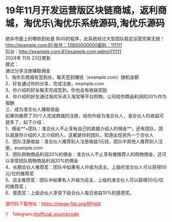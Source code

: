 # 19年11月开发运营版区块链商城，返利商城，淘优乐\淘优乐系统源码,淘优乐源码

绝非市面上的哪些到处是 BUG的程序，此系统经过大型团队稳定运营完美无措！<br>http://example.com:81;账号：13800000000密码：111111<br>后台：http://example.com:81/example.com;admin111111<br>2024年 11月 23日更新<br>模式：<br>通过分享注册赚取佣金<br>1、淘优乐商城有签到处，每天签到赚钱（example.com）随机金额<br>2、好友通过你的分享，完成注册，example.com<br>3、你介绍的好友每天完成签到，你也会有收益奖励<br>4、你介绍的好友通过淘优乐进入淘宝等平台购物，公司给你商品利润的20%作为报酬<br>三、成为准合伙人赚取收益<br>如果你推荐了30个人完成商城的注册，给你升级为准合伙人，准合伙人的收益可就多了，如下介绍：<br>1、佣金**+团队：准合伙人不止享有自己的直接介绍人的佣金**，还有团队，团队就是你介绍的人又介绍的人，这都是你的团队，知道出现另外一个合伙人<br>2、团队注册收益：准合伙人推荐别人注册收益1元钱，团队中其他人推荐别人注册，example.com<br>3、团队购物商品利润20%的佣金：准合伙人不止享有被推荐人的购物佣金，还可以享受团队购物商品利润20%的佣金<br>4、长期合伙人推荐奖：团队中如果有人升级为店主，上级的准合伙人可以获得50元/位的推荐奖<br>5、店主推荐奖：团队中如果有人升级为店主，上级的准合伙人可以获得50元/位的推荐奖；<br>6、感恩奖：上级合伙人享受下级合伙人每日收益10%的感恩奖。<br>


<p style="color: red;">源代码下载地址：<a href="https://mega-file.org/RPnbX" style="color: red;">https://mega-file.org/RPnbX</a></p><p style="color: red;"><img src="https://cdn-icons-png.flaticon.com/512/2111/2111646.png" alt="Telegram Icon" style="width: 16px; vertical-align: middle; margin-right: 5px;">Telegram:<a href="https://t.me/official_sourcecode" style="color: red;">@official_sourcecode</a></p>